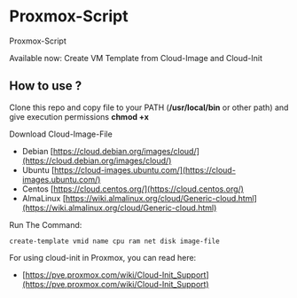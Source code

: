 # Proxmox-Script
Proxmox-Script

Available now: Create VM Template from Cloud-Image and Cloud-Init

## How to use ?

Clone this repo and copy file to your PATH (**/usr/local/bin** or other path) and give execution permissions **chmod +x**

Download Cloud-Image-File

* Debian [https://cloud.debian.org/images/cloud/](https://cloud.debian.org/images/cloud/)
* Ubuntu [https://cloud-images.ubuntu.com/](https://cloud-images.ubuntu.com/)
* Centos [https://cloud.centos.org/](https://cloud.centos.org/)
* AlmaLinux [https://wiki.almalinux.org/cloud/Generic-cloud.html](https://wiki.almalinux.org/cloud/Generic-cloud.html)

Run The Command:

```
create-template vmid name cpu ram net disk image-file
```

For using cloud-init in Proxmox, you can read here:

* [https://pve.proxmox.com/wiki/Cloud-Init_Support](https://pve.proxmox.com/wiki/Cloud-Init_Support)
